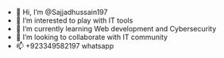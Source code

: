 - 👋 Hi, I’m @Sajjadhussain197
- 👀 I’m interested to play with IT tools 
- 🌱 I’m currently learning Web development and Cybersecurity
- 💞️ I’m looking to collaborate with IT community
- 📫 +923349582197 whatsapp

<!---
Sajjadhussain197/Sajjadhussain197 is a ✨ special ✨ repository because its `README.md` (this file) appears on your GitHub profile.
You can click the Preview link to take a look at your changes.
--->

